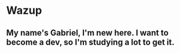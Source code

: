 # Wazup
## My name's Gabriel, I'm new here. I want to become a dev, so I'm studying a lot to get it.
